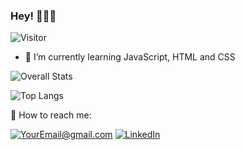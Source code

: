 ### Hey! 👨🏼‍💻
![Visitor](https://visitor-badge.laobi.icu/badge?page_id=rsmanuel.rsmanuel)
- 🌱 I’m currently learning JavaScript, HTML and CSS


![Overall Stats](https://github-readme-stats.vercel.app/api?username=rsmanuel&count_private=true&show_icons=true&hide=contribs)

![Top Langs](https://github-readme-stats.vercel.app/api/top-langs/?username=rsmanuel)

📩 How to reach me:

<a href="mailto:r.silvamanuel42@gmail.com">![YourEmail@gmail.com](https://img.shields.io/badge/Gmail-D14836?style=for-the-badge&logo=gmail&logoColor=white)</a> <a href="https://www.linkedin.com/in/rodrigo-manuel/">![LinkedIn](https://img.shields.io/badge/LinkedIn-0077B5?style=for-the-badge&logo=linkedin&logoColor=white)</a>


<!--
**rsmanuel/rsmanuel** is a ✨ _special_ ✨ repository because its `README.md` (this file) appears on your GitHub profile.

Here are some ideas to get you started:

- 🔭 I’m currently working on 
-->
